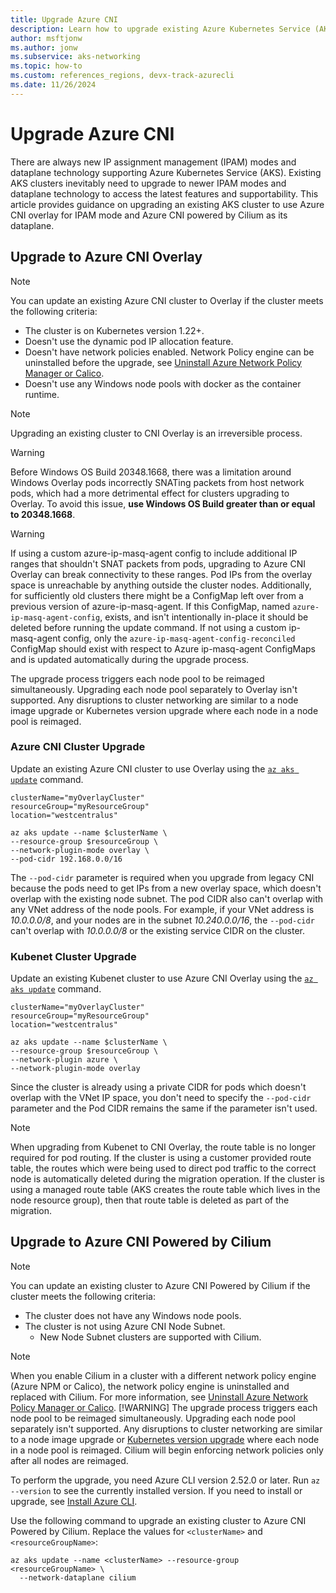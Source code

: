 ```yaml
---
title: Upgrade Azure CNI
description: Learn how to upgrade existing Azure Kubernetes Service (AKS) clusters IPAM modes and dataplane technology.
author: msftjonw
ms.author: jonw
ms.subservice: aks-networking
ms.topic: how-to
ms.custom: references_regions, devx-track-azurecli
ms.date: 11/26/2024
---
```


# Upgrade Azure CNI

There are always new IP assignment management (IPAM) modes and dataplane technology supporting Azure Kubernetes Service (AKS). Existing AKS clusters inevitably need to upgrade to newer IPAM modes and dataplane technology to access the latest features and supportability. This article provides guidance on upgrading an existing AKS cluster to use Azure CNI overlay for IPAM mode and Azure CNI powered by Cilium as its dataplane.

## Upgrade to Azure CNI Overlay

> [!NOTE]
> You can update an existing Azure CNI cluster to Overlay if the cluster meets the following criteria:
>
> - The cluster is on Kubernetes version 1.22+.
> - Doesn't use the dynamic pod IP allocation feature.
> - Doesn't have network policies enabled. Network Policy engine can be uninstalled before the upgrade, see [Uninstall Azure Network Policy Manager or Calico](use-network-policies.md#uninstall-azure-network-policy-manager-or-calico).
> - Doesn't use any Windows node pools with docker as the container runtime.

> [!NOTE]
> Upgrading an existing cluster to CNI Overlay is an irreversible process.

> [!WARNING]
> Before Windows OS Build 20348.1668, there was a limitation around Windows Overlay pods incorrectly SNATing packets from host network pods, which had a more detrimental effect for clusters upgrading to Overlay. To avoid this issue, **use Windows OS Build greater than or equal to 20348.1668**.

> [!WARNING]
> If using a custom azure-ip-masq-agent config to include additional IP ranges that shouldn't SNAT packets from pods, upgrading to Azure CNI Overlay can break connectivity to these ranges. Pod IPs from the overlay space is unreachable by anything outside the cluster nodes.
> Additionally, for sufficiently old clusters there might be a ConfigMap left over from a previous version of azure-ip-masq-agent. If this ConfigMap, named `azure-ip-masq-agent-config`, exists, and isn't intentionally in-place it should be deleted before running the update command.
> If not using a custom ip-masq-agent config, only the `azure-ip-masq-agent-config-reconciled` ConfigMap should exist with respect to Azure ip-masq-agent ConfigMaps and is updated automatically during the upgrade process.

The upgrade process triggers each node pool to be reimaged simultaneously. Upgrading each node pool separately to Overlay isn't supported. Any disruptions to cluster networking are similar to a node image upgrade or Kubernetes version upgrade where each node in a node pool is reimaged.

### Azure CNI Cluster Upgrade

Update an existing Azure CNI cluster to use Overlay using the [`az aks update`][az-aks-update] command.

```azurecli-interactive
clusterName="myOverlayCluster"
resourceGroup="myResourceGroup"
location="westcentralus"

az aks update --name $clusterName \
--resource-group $resourceGroup \
--network-plugin-mode overlay \
--pod-cidr 192.168.0.0/16
```

The `--pod-cidr` parameter is required when you upgrade from legacy CNI because the pods need to get IPs from a new overlay space, which doesn't overlap with the existing node subnet. The pod CIDR also can't overlap with any VNet address of the node pools. For example, if your VNet address is *10.0.0.0/8*, and your nodes are in the subnet *10.240.0.0/16*, the `--pod-cidr` can't overlap with *10.0.0.0/8* or the existing service CIDR on the cluster.


### Kubenet Cluster Upgrade

Update an existing Kubenet cluster to use Azure CNI Overlay using the [`az aks update`][az-aks-update] command.

```azurecli-interactive
clusterName="myOverlayCluster"
resourceGroup="myResourceGroup"
location="westcentralus"

az aks update --name $clusterName \
--resource-group $resourceGroup \
--network-plugin azure \
--network-plugin-mode overlay 
```

Since the cluster is already using a private CIDR for pods which doesn't overlap with the VNet IP space, you don't need to specify the `--pod-cidr` parameter and the Pod CIDR remains the same if the parameter isn't used.

> [!NOTE]
> When upgrading from Kubenet to CNI Overlay, the route table is no longer required for pod routing. If the cluster is using a customer provided route table, the routes which were being used to direct pod traffic to the correct node is automatically deleted during the migration operation. If the cluster is using a managed route table (AKS creates the route table which lives in the node resource group), then that route table is deleted as part of the migration.


## Upgrade to Azure CNI Powered by Cilium

> [!NOTE]
> You can update an existing cluster to Azure CNI Powered by Cilium if the cluster meets the following criteria:
>
> - The cluster does not have any Windows node pools.
> - The cluster is not using Azure CNI Node Subnet.
>   - New Node Subnet clusters are supported with Cilium.


> [!NOTE]
> When you enable Cilium in a cluster with a different network policy engine (Azure NPM or Calico), the network policy engine is uninstalled and replaced with Cilium. For more information, see [Uninstall Azure Network Policy Manager or Calico](./use-network-policies.md#uninstall-azure-network-policy-manager-or-calico).
> [!WARNING]
> The upgrade process triggers each node pool to be reimaged simultaneously. Upgrading each node pool separately isn't supported. Any disruptions to cluster networking are similar to a node image upgrade or [Kubernetes version upgrade](./upgrade-cluster.md) where each node in a node pool is reimaged.
Cilium will begin enforcing network policies only after all nodes are reimaged.

To perform the upgrade, you need Azure CLI version 2.52.0 or later. Run `az --version` to see the currently installed version. If you need to install or upgrade, see [Install Azure CLI](/cli/azure/install-azure-cli).

Use the following command to upgrade an existing cluster to Azure CNI Powered by Cilium. Replace the values for `<clusterName>` and `<resourceGroupName>`:

```azurecli-interactive
az aks update --name <clusterName> --resource-group <resourceGroupName> \
  --network-dataplane cilium
```

<!-- LINKS - Internal -->
[az-aks-update]: /cli/azure/aks#az_aks_update
